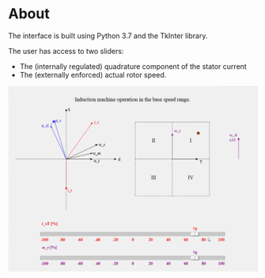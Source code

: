 # About
The interface is built using Python 3.7 and the TkInter library. 

The user has access to two sliders:
- The (internally regulated) quadrature component of the stator current
- The (externally enforced) actual rotor speed.

![Full range operation preview][1]


[1]: Complete_movement.gif


